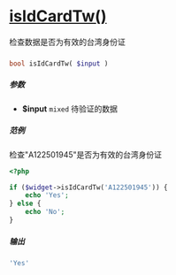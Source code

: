 [isIdCardTw()](http://twinh.github.com/widget/api/isIdCardTw)
=============================================================

检查数据是否为有效的台湾身份证

### 
```php
bool isIdCardTw( $input )
```

##### 参数
* **$input** `mixed` 待验证的数据

##### 范例
检查"A122501945"是否为有效的台湾身份证
```php
<?php

if ($widget->isIdCardTw('A122501945')) {
    echo 'Yes';
} else {
    echo 'No';
}
```
##### 输出
```php
'Yes'
```
